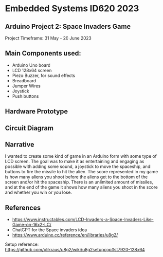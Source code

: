 # Embedded Systems ID620 2023

## Arduino Project 2: Space Invaders Game

Project Timeframe: 31 May - 20 June 2023

## Main Components used:

- Arduino Uno board
- LCD 128x64 screen
- Piezo Buzzer, for sound effects
- Breadboard
- Jumper Wires
- Joystick 
- Push buttons

## Hardware Prototype

## Circuit Diagram

## Narrative

I wanted to create some kind of game in an Arduino form with some type of LCD screen. The goal was to make it as entertaining and engaging as possible with adding some sound, a joystick to move the spaceship, and buttons to fire the missile to hit the alien. The score represented in my game is how many aliens you shoot before the aliens get to the bottom of the screen and/or hit the spaceship. There is an unlimited amount of missiles, and at the end of the game it shows how many aliens you shoot in the score and whether you win or you lose.

## References

- https://www.instructables.com/LCD-Invaders-a-Space-Invaders-Like-Game-on-16x2-LC/ 
- ChatGPT for the Space invaders idea
- https://www.arduino.cc/reference/en/libraries/u8g2/ 

Setup reference: https://github.com/olikraus/u8g2/wiki/u8g2setupcpp#st7920-128x64
